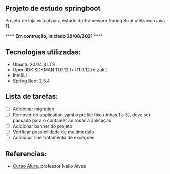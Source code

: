 ## Projeto de estudo springboot

<p>Projeto de loja virtual para estudo do framework Spring Boot utilizando java 11.</p>

 **** <b>Em contrução, iniciado 29/08/2021</b> ****

## Tecnologias utilizadas:

- Ubuntu 20.04.3 LTS
- OpenJDK SDKMAN 11.0.12.fx (11.0.12.fx-zulu)
- IntelliJ
- Spring Boot 2.5.4

## Lista de tarefas:

- [ ] Adicionar migration
- [ ] Remover do application.yaml o profile fixo (linhas 1 a 3), deve ser passado para o container ao rodar a aplicação
- [ ] Adicionar banner do projeto
- [ ] Verificar possibilidade de multimodulo
- [ ] Adicionar libe tratamento de exceçoes

## Referencias:

- [Curso Alura], professor Nelio Alves 


[Curso Alura]:(https://www.udemy.com/share/101sie3@vJyy66mrXydqQ7ganruCpNNgJpHxynkytTQ4UBK4qkYuN0CL-zXv2duOyVWnvt_y/)
